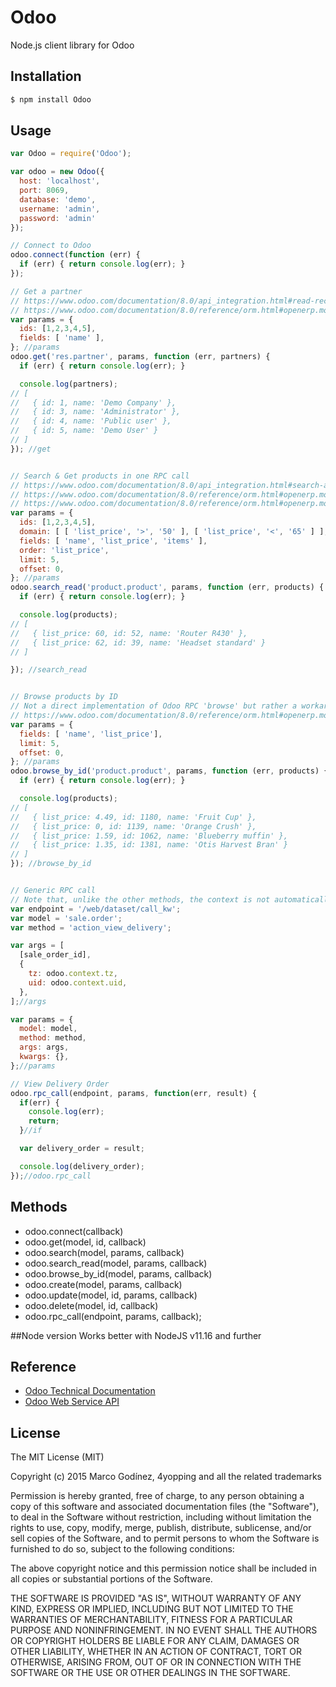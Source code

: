 # Odoo

Node.js client library for Odoo

## Installation

```bash
$ npm install Odoo
```

## Usage

```js
var Odoo = require('Odoo');

var odoo = new Odoo({
  host: 'localhost',
  port: 8069,
  database: 'demo',
  username: 'admin',
  password: 'admin'
});

// Connect to Odoo
odoo.connect(function (err) {
  if (err) { return console.log(err); }
});

// Get a partner
// https://www.odoo.com/documentation/8.0/api_integration.html#read-records
// https://www.odoo.com/documentation/8.0/reference/orm.html#openerp.models.Model.read
var params = {
  ids: [1,2,3,4,5],
  fields: [ 'name' ],
}; //params
odoo.get('res.partner', params, function (err, partners) {
  if (err) { return console.log(err); }

  console.log(partners);
// [
//   { id: 1, name: 'Demo Company' },
//   { id: 3, name: 'Administrator' },
//   { id: 4, name: 'Public user' },
//   { id: 5, name: 'Demo User' }
// ]
}); //get


// Search & Get products in one RPC call
// https://www.odoo.com/documentation/8.0/api_integration.html#search-and-read
// https://www.odoo.com/documentation/8.0/reference/orm.html#openerp.models.Model.search
// https://www.odoo.com/documentation/8.0/reference/orm.html#openerp.models.Model.read
var params = {
  ids: [1,2,3,4,5],
  domain: [ [ 'list_price', '>', '50' ], [ 'list_price', '<', '65' ] ],
  fields: [ 'name', 'list_price', 'items' ],
  order: 'list_price',
  limit: 5,
  offset: 0,  
}; //params
odoo.search_read('product.product', params, function (err, products) {
  if (err) { return console.log(err); }

  console.log(products);
// [
//   { list_price: 60, id: 52, name: 'Router R430' },
//   { list_price: 62, id: 39, name: 'Headset standard' }
// ]

}); //search_read


// Browse products by ID
// Not a direct implementation of Odoo RPC 'browse' but rather a workaround based on 'search_read'
// https://www.odoo.com/documentation/8.0/reference/orm.html#openerp.models.Model.browse
var params = {
  fields: [ 'name', 'list_price'],
  limit: 5,
  offset: 0,  
}; //params
odoo.browse_by_id('product.product', params, function (err, products) {
  if (err) { return console.log(err); }

  console.log(products);
// [
//   { list_price: 4.49, id: 1180, name: 'Fruit Cup' },
//   { list_price: 0, id: 1139, name: 'Orange Crush' },
//   { list_price: 1.59, id: 1062, name: 'Blueberry muffin' },
//   { list_price: 1.35, id: 1381, name: 'Otis Harvest Bran' }
// ]
}); //browse_by_id


// Generic RPC call
// Note that, unlike the other methods, the context is not automatically included
var endpoint = '/web/dataset/call_kw';
var model = 'sale.order';
var method = 'action_view_delivery';

var args = [
  [sale_order_id],
  {
    tz: odoo.context.tz,
    uid: odoo.context.uid,
  },
];//args

var params = {
  model: model,
  method: method,
  args: args,
  kwargs: {},
};//params

// View Delivery Order
odoo.rpc_call(endpoint, params, function(err, result) {
  if(err) {
    console.log(err);
    return;
  }//if

  var delivery_order = result;

  console.log(delivery_order);
});//odoo.rpc_call


```

## Methods

* odoo.connect(callback)
* odoo.get(model, id, callback)
* odoo.search(model, params, callback)
* odoo.search_read(model, params, callback)
* odoo.browse_by_id(model, params, callback)
* odoo.create(model, params, callback)
* odoo.update(model, id, params, callback)
* odoo.delete(model, id, callback)
* odoo.rpc_call(endpoint, params, callback);

##Node version
Works better with NodeJS v11.16 and further

## Reference

* [Odoo Technical Documentation](https://www.odoo.com/documentation/8.0)
* [Odoo Web Service API](https://www.odoo.com/documentation/8.0/api_integration.html)

## License

The MIT License (MIT)

Copyright (c) 2015 Marco Godínez, 4yopping and all the related trademarks

Permission is hereby granted, free of charge, to any person obtaining a copy
of this software and associated documentation files (the "Software"), to deal
in the Software without restriction, including without limitation the rights
to use, copy, modify, merge, publish, distribute, sublicense, and/or sell
copies of the Software, and to permit persons to whom the Software is
furnished to do so, subject to the following conditions:

The above copyright notice and this permission notice shall be included in
all copies or substantial portions of the Software.

THE SOFTWARE IS PROVIDED "AS IS", WITHOUT WARRANTY OF ANY KIND, EXPRESS OR
IMPLIED, INCLUDING BUT NOT LIMITED TO THE WARRANTIES OF MERCHANTABILITY,
FITNESS FOR A PARTICULAR PURPOSE AND NONINFRINGEMENT. IN NO EVENT SHALL THE
AUTHORS OR COPYRIGHT HOLDERS BE LIABLE FOR ANY CLAIM, DAMAGES OR OTHER
LIABILITY, WHETHER IN AN ACTION OF CONTRACT, TORT OR OTHERWISE, ARISING FROM,
OUT OF OR IN CONNECTION WITH THE SOFTWARE OR THE USE OR OTHER DEALINGS IN
THE SOFTWARE.
